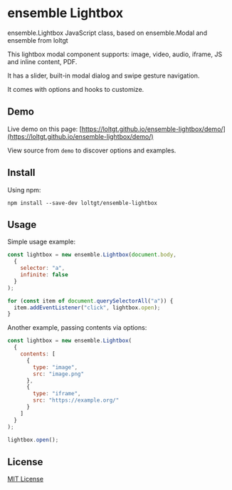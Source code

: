 # ensemble Lightbox

ensemble.Lightbox JavaScript class, based on ensemble.Modal and ensemble from loltgt

This lightbox modal component supports: image, video, audio, iframe, JS and inline content, PDF.

It has a slider, built-in modal dialog and swipe gesture navigation.

It comes with options and hooks to customize.


## Demo

Live demo on this page: [https://loltgt.github.io/ensemble-lightbox/demo/](https://loltgt.github.io/ensemble-lightbox/demo/)

View source from `demo` to discover options and examples.


## Install

Using npm:
```shell
npm install --save-dev loltgt/ensemble-lightbox
```

## Usage

Simple usage example:
```javascript
const lightbox = new ensemble.Lightbox(document.body,
  {
    selector: "a",
    infinite: false
  }
);

for (const item of document.querySelectorAll("a")) {
  item.addEventListener("click", lightbox.open);
}
```

Another example, passing contents via options:
```javascript
const lightbox = new ensemble.Lightbox(
  {
    contents: [
      {
        type: "image",
        src: "image.png"
      },
      {
        type: "iframe",
        src: "https://example.org/"
      }
    ]
  }
);

lightbox.open();
```

## License

[MIT License](LICENSE)
